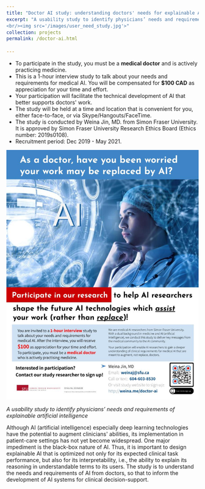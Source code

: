 ```yaml
---
title: "Doctor AI study: understanding doctors' needs for explainable AI"
excerpt: "A usability study to identify physicians’ needs and requirements of explainable artificial intelligence
<br/><img src='/images/user_need_study.jpg'>"
collection: projects
permalink: /doctor-ai.html

---
```



<script>(function(t,e,s,n){var o,a,c;t.SMCX=t.SMCX||[],e.getElementById(n)||(o=e.getElementsByTagName(s),a=o[o.length-1],c=e.createElement(s),c.type="text/javascript",c.async=!0,c.id=n,c.src=["https:"===location.protocol?"https://":"http://","widget.surveymonkey.com/collect/website/js/tRaiETqnLgj758hTBazgd5IivfPEhj_2FUp_2BRFniVOKyoa9qPi2gcoGeC8_2BFBUP6_2Fv.js"].join(""),a.parentNode.insertBefore(c,a))})(window,document,"script","smcx-sdk");</script>

- To participate in the study, you must be a **medical doctor** and is actively practicing medicine.
- This is a 1-hour interview study to talk about your needs and requirements for medical AI. You will be compensated for **$100 CAD** as appreciation for your time and effort.
- Your participation will facilitate the technical development of AI that better supports doctors' work.
- The study will be held at a time and location that is convenient for you, either face-to-face, or via Skype/Hangouts/FaceTime.
- The study is conducted by Weina Jin, MD. from Simon Fraser University. It is approved by Simon Fraser University Research Ethics Board (Ethics number: 2019s0108).
- Recruitment period: Dec 2019 - May 2021.

![doctor-ai-user-stuy-poster](/images/doctor_ai_recruitment_poster.jpg)

*A usability study to identify physicians’ needs and requirements of explainable artificial intelligence*

Although AI (artificial intelligence) especially deep learning technologies have the potential to augment clinicians' abilities, its implementation in patient-care settings has not yet become widespread. One major impediment is the black-box nature of AI. Thus, it is important to design explainable AI that is optimized not only for its expected clinical task performance, but also for its interpretability, i.e., the ability to explain its reasoning in understandable terms to its users. The study is to understand the needs and requirements of AI from doctors, so that to inform the development of AI systems for clinical decision-support.
